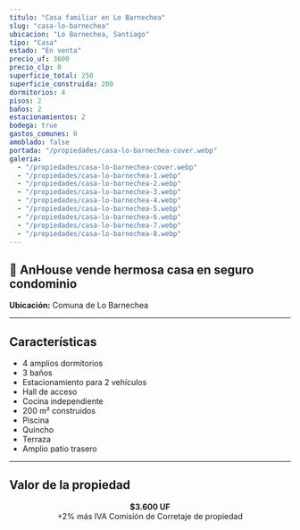```yaml
---
titulo: "Casa familiar en Lo Barnechea"
slug: "casa-lo-barnechea"
ubicacion: "Lo Barnechea, Santiago"
tipo: "Casa"
estado: "En venta"
precio_uf: 3600
precio_clp: 0
superficie_total: 250
superficie_construida: 200
dormitorios: 4
pisos: 2
baños: 2
estacionamientos: 2
bodega: true
gastos_comunes: 0
amoblado: false
portada: "/propiedades/casa-lo-barnechea-cover.webp"
galeria:
  - "/propiedades/casa-lo-barnechea-cover.webp"
  - "/propiedades/casa-lo-barnechea-1.webp"
  - "/propiedades/casa-lo-barnechea-2.webp"
  - "/propiedades/casa-lo-barnechea-3.webp"
  - "/propiedades/casa-lo-barnechea-4.webp"
  - "/propiedades/casa-lo-barnechea-5.webp"
  - "/propiedades/casa-lo-barnechea-6.webp"
  - "/propiedades/casa-lo-barnechea-7.webp"
  - "/propiedades/casa-lo-barnechea-8.webp"
---
```


## 🏡 AnHouse vende hermosa casa en seguro condominio  
**Ubicación:** Comuna de Lo Barnechea

---

## Características

- 4 amplios dormitorios  
- 3 baños  
- Estacionamiento para 2 vehículos  
- Hall de acceso  
- Cocina independiente  
- 200 m² construidos  
- Piscina  
- Quincho  
- Terraza  
- Amplio patio trasero  

---

## Valor de la propiedad

<p style="text-align: center"><strong>$3.600 UF</strong></br>+2% más IVA Comisión de Corretaje de propiedad</p>
